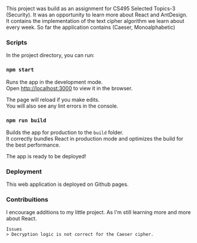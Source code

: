 This project was build as an assignment for CS495 Selected Topics-3 (Security).
It was an opportunity to learn more about React and AntDesign.
It contains the implementation of the text cipher algorithm we learn about every week.
So far the application contains (Caeser, Monoalphabetic)

### Scripts

In the project directory, you can run:

### `npm start`

Runs the app in the development mode.<br />
Open [http://localhost:3000](http://localhost:3000) to view it in the browser.

The page will reload if you make edits.<br />
You will also see any lint errors in the console.


### `npm run build`

Builds the app for production to the `build` folder.<br />
It correctly bundles React in production mode and optimizes the build for the best performance.

The app is ready to be deployed!


### Deployment

This web application is deployed on Github pages.

### Contribuitions

I encourage additions to my little project. As I'm still learning more and more about React.

    Issues
    > Decryption logic is not correct for the Caeser cipher.
